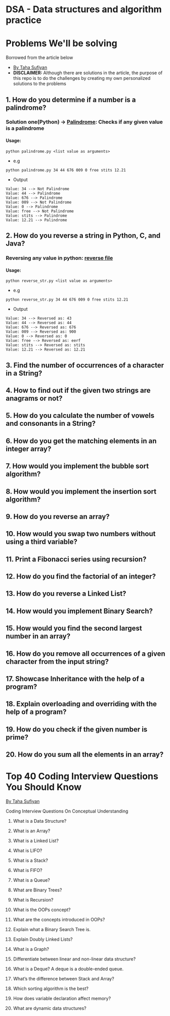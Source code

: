 # DSA - Data structures and algorithm practice
# Problems We'll be solving
<p>Borrowed from the article below</p>

* [By Taha Sufiyan](https://www.simplilearn.com/coding-interview-questions-article)
* <b>DISCLAIMER: </b> Although there are solutions in the article, the purpose of this repo is to do the challenges by creating my own personalized solutions to the problems

## 1. How do you determine if a number is a palindrome?
### Solution one(Python) -> [Palindrome](palindrome.py): Checks if any given value is a palindrome
#### Usage:

```
python palindrome.py <list value as arguments>
```
- e.g

```
python palindrome.py 34 44 676 009 0 free stits 12.21
```
- Output

```
Value: 34 --> Not Palindrome
Value: 44 --> Palindrome
Value: 676 --> Palindrome
Value: 009 --> Not Palindrome
Value: 0 --> Palindrome
Value: free --> Not Palindrome
Value: stits --> Palindrome
Value: 12.21 --> Palindrome
```
## 2. How do you reverse a string in Python, C, and Java?
### Reversing any value in python: [reverse file](reverse_string.py)
#### Usage:

```
python reverse_str.py <list value as arguments>
```
- e.g

```
python reverse_str.py 34 44 676 009 0 free stits 12.21
```
- Output

```
Value: 34 --> Reversed as: 43
Value: 44 --> Reversed as: 44
Value: 676 --> Reversed as: 676
Value: 009 --> Reversed as: 900
Value: 0 --> Reversed as: 0
Value: free --> Reversed as: eerf
Value: stits --> Reversed as: stits
Value: 12.21 --> Reversed as: 12.21
```
## 3. Find the number of occurrences of a character in a String?

## 4. How to find out if the given two strings are anagrams or not?
## 5. How do you calculate the number of vowels and consonants in a String?
## 6. How do you get the matching elements in an integer array?
## 7. How would you implement the bubble sort algorithm?
## 8. How would you implement the insertion sort algorithm?
## 9. How do you reverse an array?
## 10. How would you swap two numbers without using a third variable?
## 11. Print a Fibonacci series using recursion?
## 12. How do you find the factorial of an integer?
## 13. How do you reverse a Linked List?
## 14. How would you implement Binary Search?
## 15. How would you find the second largest number in an array?
## 16. How do you remove all occurrences of a given character from the input string?
## 17. Showcase Inheritance with the help of a program?
## 18. Explain overloading and overriding with the help of a program?
## 19. How do you check if the given number is prime?
## 20. How do you sum all the elements in an array?

# Top 40 Coding Interview Questions You Should Know
[By Taha Sufiyan](https://www.simplilearn.com/coding-interview-questions-article)

Coding Interview Questions On Conceptual Understanding

1. What is a Data Structure?
2. What is an Array?
3. What is a Linked List?
4. What is LIFO?
5. What is a Stack?
6. What is FIFO?
7. What is a Queue?
8. What are Binary Trees?
9. What is Recursion?

10. What is the OOPs concept?
11. What are the concepts introduced in OOPs?
12. Explain what a Binary Search Tree is.
13. Explain Doubly Linked Lists?
14. What is a Graph?
15. Differentiate between linear and non-linear data structure?
16. What is a Deque?
A deque is a double-ended queue.
17. What’s the difference between Stack and Array?
18. Which sorting algorithm is the best?
19. How does variable declaration affect memory?
20. What are dynamic data structures?



